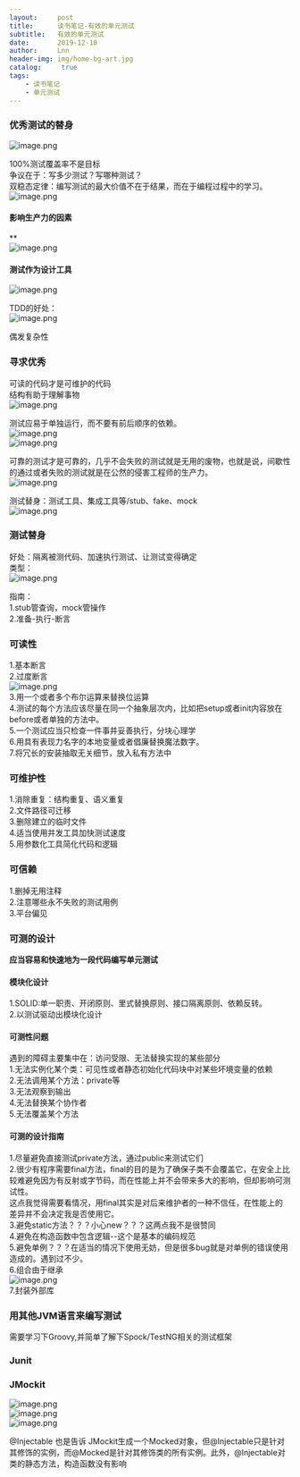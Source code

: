 ```yaml
---
layout:     post
title:      读书笔记-有效的单元测试
subtitle:   有效的单元测试
date:       2019-12-10
author:     Lnn
header-img: img/home-bg-art.jpg
catalog: 	 true
tags:
    - 读书笔记
    - 单元测试
---
```


### 优秀测试的替身
![image.png](https://cdn.nlark.com/yuque/0/2020/png/471305/1586853830700-56244d87-d2f5-45b9-923e-4dea82faf0d6.png#align=left&display=inline&height=361&margin=%5Bobject%20Object%5D&name=image.png&originHeight=361&originWidth=204&size=85668&status=done&style=none&width=204)

100%测试覆盖率不是目标<br />争议在于：写多少测试？写哪种测试？<br />双稳态定律：编写测试的最大价值不在于结果，而在于编程过程中的学习。<br />![image.png](https://cdn.nlark.com/yuque/0/2020/png/471305/1586854006419-cfef9d94-b368-4231-97da-3fac8a9712f4.png#align=left&display=inline&height=349&margin=%5Bobject%20Object%5D&name=image.png&originHeight=349&originWidth=235&size=93825&status=done&style=none&width=235)

<a name="9A2pm"></a>
#### 影响生产力的因素
**<br />![image.png](https://cdn.nlark.com/yuque/0/2020/png/471305/1586854256091-57f87422-aa57-4142-a707-1bd473fe831a.png#align=left&display=inline&height=375&margin=%5Bobject%20Object%5D&name=image.png&originHeight=375&originWidth=574&size=242344&status=done&style=none&width=574)


<a name="bbGgT"></a>
#### 测试作为设计工具
![image.png](https://cdn.nlark.com/yuque/0/2020/png/471305/1586867552683-f0aa56de-6b9a-49ae-89a1-8b30c4a5ae86.png#align=left&display=inline&height=93&margin=%5Bobject%20Object%5D&name=image.png&originHeight=93&originWidth=397&size=37418&status=done&style=none&width=397)

TDD的好处：<br />![image.png](https://cdn.nlark.com/yuque/0/2020/png/471305/1586867526999-13516bbd-6281-4bec-b7b8-0ec26cdb00f0.png#align=left&display=inline&height=53&margin=%5Bobject%20Object%5D&name=image.png&originHeight=53&originWidth=396&size=25755&status=done&style=none&width=396)

偶发复杂性


<a name="jpo18"></a>
### 寻求优秀

可读的代码才是可维护的代码<br />结构有助于理解事物<br />![image.png](https://cdn.nlark.com/yuque/0/2020/png/471305/1586870689286-a1d60f83-646c-4fa8-924c-e156ef698b45.png#align=left&display=inline&height=199&margin=%5Bobject%20Object%5D&name=image.png&originHeight=199&originWidth=440&size=98177&status=done&style=none&width=440)

测试应易于单独运行，而不要有前后顺序的依赖。<br />![image.png](https://cdn.nlark.com/yuque/0/2020/png/471305/1586911840625-3208ba5a-a137-4182-95e8-9b3e6c83d216.png#align=left&display=inline&height=212&margin=%5Bobject%20Object%5D&name=image.png&originHeight=212&originWidth=574&size=128721&status=done&style=none&width=574)<br />![image.png](https://cdn.nlark.com/yuque/0/2020/png/471305/1586871332322-2cb44c78-ada3-4ad3-84cb-fb4833695d97.png#align=left&display=inline&height=268&margin=%5Bobject%20Object%5D&name=image.png&originHeight=268&originWidth=609&size=193306&status=done&style=none&width=609)

可靠的测试才是可靠的，几乎不会失败的测试就是无用的废物，也就是说，间歇性的通过或者失败的测试就是在公然的侵害工程师的生产力。<br />![image.png](https://cdn.nlark.com/yuque/0/2020/png/471305/1586871492357-1ca28d27-33a5-4a04-ab48-e1bd4775c612.png#align=left&display=inline&height=133&margin=%5Bobject%20Object%5D&name=image.png&originHeight=133&originWidth=413&size=63298&status=done&style=none&width=413)

测试替身：测试工具、集成工具等/stub、fake、mock<br />![image.png](https://cdn.nlark.com/yuque/0/2020/png/471305/1586871756416-926e3384-8ac5-4a2d-9c1b-d89e0c539809.png#align=left&display=inline&height=70&margin=%5Bobject%20Object%5D&name=image.png&originHeight=70&originWidth=569&size=48028&status=done&style=none&width=569)
<a name="da1V0"></a>
### 测试替身

好处：隔离被测代码、加速执行测试、让测试变得确定<br />类型：<br />![image.png](https://cdn.nlark.com/yuque/0/2020/png/471305/1586912121492-dd0605ef-3727-4bff-9e52-07f887a32b6d.png#align=left&display=inline&height=138&margin=%5Bobject%20Object%5D&name=image.png&originHeight=138&originWidth=403&size=62264&status=done&style=none&width=403)

指南：<br />1.stub管查询，mock管操作<br />2.准备-执行-断言


<a name="sHPRs"></a>
### 可读性
1.基本断言<br />2.过度断言<br />![image.png](https://cdn.nlark.com/yuque/0/2020/png/471305/1586917536263-914a1247-56c2-4b95-94db-c6194256c447.png#align=left&display=inline&height=79&margin=%5Bobject%20Object%5D&name=image.png&originHeight=79&originWidth=573&size=52597&status=done&style=none&width=573)<br />3.用一个或者多个布尔运算来替换位运算<br />4.测试的每个方法应该尽量在同一个抽象层次内，比如把setup或者init内容放在before或者单独的方法中。<br />5.一个测试应当只检查一件事并妥善执行，分块心理学<br />6.用具有表现力名字的本地变量或者倡廉替换魔法数字。<br />7.将冗长的安装抽取无关细节，放入私有方法中


<a name="67RX4"></a>
### 可维护性
1.消除重复：结构重复、语义重复<br />2.文件路径可迁移<br />3.删除建立的临时文件<br />4.适当使用并发工具加快测试速度<br />5.用参数化工具简化代码和逻辑


<a name="EKuFw"></a>
### 可信赖
1.删掉无用注释<br />2.注意哪些永不失败的测试用例<br />3.平台偏见


<a name="T7dsH"></a>
### 可测的设计
**应当容易和快速地为一段代码编写单元测试**

<a name="rOyVx"></a>
#### 模块化设计
1.SOLID:单一职责、开闭原则、里式替换原则、接口隔离原则、依赖反转。<br />2.以测试驱动出模块化设计

<a name="B52uu"></a>
#### 可测性问题
遇到的障碍主要集中在：访问受限、无法替换实现的某些部分<br />1.无法实例化某个类：可见性或者静态初始化代码块中对某些坏境变量的依赖<br />2.无法调用某个方法：private等<br />3.无法观察到输出<br />4.无法替换某个协作者<br />5.无法覆盖某个方法

<a name="WDkVW"></a>
#### 可测的设计指南
1.尽量避免直接测试private方法，通过public来测试它们<br />2.很少有程序需要final方法，final的目的是为了确保子类不会覆盖它，在安全上比较难避免因为有反射或字节码，而在性能上并不会带来多大的影响，但却影响可测试性。<br />这点我觉得需要看情况，用final其实是对后来维护者的一种不信任，在性能上的差异并不会决定我是否使用它。<br />3.避免static方法？？？小心new？？？这两点我不是很赞同<br />4.避免在构造函数中包含逻辑--这个是基本的编码规范<br />5.避免单例？？？在适当的情况下使用无妨，但是很多bug就是对单例的错误使用造成的。遇到过不少。<br />6.组合由于继承<br />![image.png](https://cdn.nlark.com/yuque/0/2020/png/471305/1587100905544-e203781f-131e-4e9c-9493-5f45badf0326.png#align=left&display=inline&height=234&margin=%5Bobject%20Object%5D&name=image.png&originHeight=234&originWidth=516&size=141267&status=done&style=none&width=516)<br />7.封装外部库

<a name="1XKDx"></a>
### 用其他JVM语言来编写测试
需要学习下Groovy,并简单了解下Spock/TestNG相关的测试框架

<a name="ed731"></a>
### Junit

<a name="lsa7Q"></a>
### JMockit
![image.png](https://cdn.nlark.com/yuque/0/2020/png/471305/1587180859579-1dc008ee-0875-46f0-81e6-0c5843cd5b1e.png#align=left&display=inline&height=227&margin=%5Bobject%20Object%5D&name=image.png&originHeight=227&originWidth=1553&size=250496&status=done&style=none&width=1553)<br />![image.png](https://cdn.nlark.com/yuque/0/2020/png/471305/1587180839371-df81fdcb-add7-4798-9f50-950298562744.png#align=left&display=inline&height=436&margin=%5Bobject%20Object%5D&name=image.png&originHeight=436&originWidth=1343&size=189686&status=done&style=none&width=1343)<br />![image.png](https://cdn.nlark.com/yuque/0/2020/png/471305/1587180961635-c29000dd-47fc-4c5c-843f-bb75204d178b.png#align=left&display=inline&height=117&margin=%5Bobject%20Object%5D&name=image.png&originHeight=117&originWidth=975&size=52301&status=done&style=none&width=975)


@Injectable 也是告诉 JMockit生成一个Mocked对象，但@Injectable只是针对其修饰的实例，而@Mocked是针对其修饰类的所有实例。此外，@Injectable对类的静态方法，构造函数没有影响
